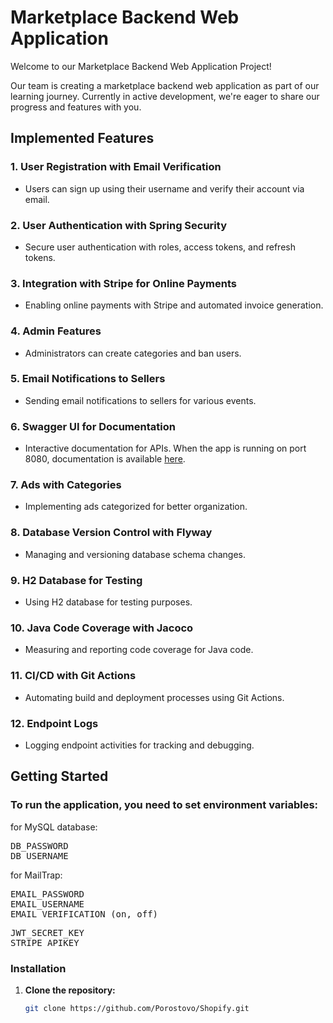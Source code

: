 # Marketplace Backend Web Application

Welcome to our Marketplace Backend Web Application Project!

Our team is creating a marketplace backend web application as part of our learning journey. Currently in active development, we're eager to share our progress and features with you.

## Implemented Features

### 1. User Registration with Email Verification
- Users can sign up using their username and verify their account via email.

### 2. User Authentication with Spring Security
- Secure user authentication with roles, access tokens, and refresh tokens.

### 3. Integration with Stripe for Online Payments
- Enabling online payments with Stripe and automated invoice generation.

### 4. Admin Features
- Administrators can create categories and ban users.

### 5. Email Notifications to Sellers
- Sending email notifications to sellers for various events.

### 6. Swagger UI for Documentation
- Interactive documentation for APIs. When the app is running on port 8080, documentation is available [here](http://localhost:8080/swagger-ui.html).

### 7. Ads with Categories
- Implementing ads categorized for better organization.

### 8. Database Version Control with Flyway
- Managing and versioning database schema changes.

### 9. H2 Database for Testing
- Using H2 database for testing purposes.

### 10. Java Code Coverage with Jacoco
- Measuring and reporting code coverage for Java code.

### 11. CI/CD with Git Actions
- Automating build and deployment processes using Git Actions.

### 12. Endpoint Logs
- Logging endpoint activities for tracking and debugging.

## Getting Started

### To run the application, you need to set environment variables:
for MySQL database:
<pre>
DB_PASSWORD
DB_USERNAME
</pre>


for MailTrap:
<pre>
EMAIL_PASSWORD
EMAIL_USERNAME
EMAIL_VERIFICATION (on, off)
</pre>
<pre>
JWT_SECRET_KEY
STRIPE_APIKEY
</pre>

### Installation

1. **Clone the repository:**
   ```sh
   git clone https://github.com/Porostovo/Shopify.git
